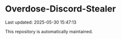 # Overdose-Discord-Stealer

Last updated: 2025-05-30 15:47:13

This repository is automatically maintained.
